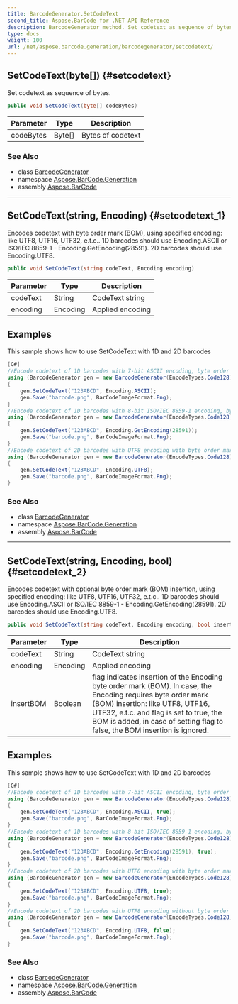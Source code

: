 ```yaml
---
title: BarcodeGenerator.SetCodeText
second_title: Aspose.BarCode for .NET API Reference
description: BarcodeGenerator method. Set codetext as sequence of bytes
type: docs
weight: 100
url: /net/aspose.barcode.generation/barcodegenerator/setcodetext/
---
```

## SetCodeText(byte[]) {#setcodetext}

Set codetext as sequence of bytes.

```csharp
public void SetCodeText(byte[] codeBytes)
```

| Parameter | Type | Description |
| --- | --- | --- |
| codeBytes | Byte[] | Bytes of codetext |

### See Also

* class [BarcodeGenerator](../)
* namespace [Aspose.BarCode.Generation](../../../aspose.barcode.generation/)
* assembly [Aspose.BarCode](../../../)

---

## SetCodeText(string, Encoding) {#setcodetext_1}

Encodes codetext with byte order mark (BOM), using specified encoding: like UTF8, UTF16, UTF32, e.t.c.. 1D barcodes should use Encoding.ASCII or ISO/IEC 8859-1 - Encoding.GetEncoding(28591). 2D barcodes should use Encoding.UTF8.

```csharp
public void SetCodeText(string codeText, Encoding encoding)
```

| Parameter | Type | Description |
| --- | --- | --- |
| codeText | String | CodeText string |
| encoding | Encoding | Applied encoding |

## Examples

This sample shows how to use SetCodeText with 1D and 2D barcodes

```csharp
[C#]
//Encode codetext of 1D barcodes with 7-bit ASCII encoding, byte order mark (BOM) is absent
using (BarcodeGenerator gen = new BarcodeGenerator(EncodeTypes.Code128))
{
    gen.SetCodeText("123ABCD", Encoding.ASCII);
    gen.Save("barcode.png", BarCodeImageFormat.Png);
}
//Encode codetext of 1D barcodes with 8-bit ISO/IEC 8859-1 encoding, byte order mark (BOM) is absent
using (BarcodeGenerator gen = new BarcodeGenerator(EncodeTypes.Code128))
{
    gen.SetCodeText("123ABCD", Encoding.GetEncoding(28591));
    gen.Save("barcode.png", BarCodeImageFormat.Png);
}
//Encode codetext of 2D barcodes with UTF8 encoding with byte order mark (BOM)
using (BarcodeGenerator gen = new BarcodeGenerator(EncodeTypes.Code128))
{
    gen.SetCodeText("123ABCD", Encoding.UTF8);
    gen.Save("barcode.png", BarCodeImageFormat.Png);
}
```

### See Also

* class [BarcodeGenerator](../)
* namespace [Aspose.BarCode.Generation](../../../aspose.barcode.generation/)
* assembly [Aspose.BarCode](../../../)

---

## SetCodeText(string, Encoding, bool) {#setcodetext_2}

Encodes codetext with optional byte order mark (BOM) insertion, using specified encoding: like UTF8, UTF16, UTF32, e.t.c.. 1D barcodes should use Encoding.ASCII or ISO/IEC 8859-1 - Encoding.GetEncoding(28591). 2D barcodes should use Encoding.UTF8.

```csharp
public void SetCodeText(string codeText, Encoding encoding, bool insertBOM)
```

| Parameter | Type | Description |
| --- | --- | --- |
| codeText | String | CodeText string |
| encoding | Encoding | Applied encoding |
| insertBOM | Boolean | flag indicates insertion of the Encoding byte order mark (BOM). In case, the Encoding requires byte order mark (BOM) insertion: like UTF8, UTF16, UTF32, e.t.c. and flag is set to true, the BOM is added, in case of setting flag to false, the BOM insertion is ignored. |

## Examples

This sample shows how to use SetCodeText with 1D and 2D barcodes

```csharp
[C#]
//Encode codetext of 1D barcodes with 7-bit ASCII encoding, byte order mark (BOM) is absent
using (BarcodeGenerator gen = new BarcodeGenerator(EncodeTypes.Code128))
{
    gen.SetCodeText("123ABCD", Encoding.ASCII, true);
    gen.Save("barcode.png", BarCodeImageFormat.Png);
}
//Encode codetext of 1D barcodes with 8-bit ISO/IEC 8859-1 encoding, byte order mark (BOM) is absent
using (BarcodeGenerator gen = new BarcodeGenerator(EncodeTypes.Code128))
{
    gen.SetCodeText("123ABCD", Encoding.GetEncoding(28591), true);
    gen.Save("barcode.png", BarCodeImageFormat.Png);
}
//Encode codetext of 2D barcodes with UTF8 encoding with byte order mark (BOM)
using (BarcodeGenerator gen = new BarcodeGenerator(EncodeTypes.Code128))
{
    gen.SetCodeText("123ABCD", Encoding.UTF8, true);
    gen.Save("barcode.png", BarCodeImageFormat.Png);
}
//Encode codetext of 2D barcodes with UTF8 encoding without byte order mark (BOM)
using (BarcodeGenerator gen = new BarcodeGenerator(EncodeTypes.Code128))
{
    gen.SetCodeText("123ABCD", Encoding.UTF8, false);
    gen.Save("barcode.png", BarCodeImageFormat.Png);
}
```

### See Also

* class [BarcodeGenerator](../)
* namespace [Aspose.BarCode.Generation](../../../aspose.barcode.generation/)
* assembly [Aspose.BarCode](../../../)


